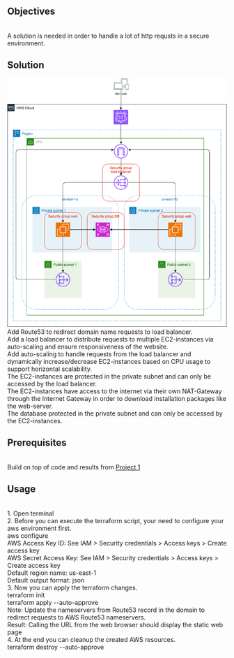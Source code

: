 ## Objectives
<br />A solution is needed in order to handle a lot of http requsts in a secure environment.

## Solution
![Image](https://github.com/huyphamch/terraform-aws-create-scalable-web-rds/blob/master/diagrams/AWS_architecture.drawio.png)
<br />Add Route53 to redirect domain name requests to load balancer.
<br />Add a load balancer to distribute requests to multiple EC2-instances via auto-scaling and ensure responsiveness of the website.
<br />Add auto-scaling to handle requests from the load balancer and dynamically increase/decrease EC2-instances based on CPU usage to support horizontal scalability.
<br />The EC2-instances are protected in the private subnet and can only be accessed by the load balancer.
<br />The EC2-instances have access to the internet via their own NAT-Gateway through the Internet Gateway in order to download installation packages like the web-server.
<br />The database protected in the private subnet and can only be accessed by the EC2-instances.
## Prerequisites
<br /> Build on top of code and results from [Project 1](https://github.com/huyphamch/terraform-aws-create-web-rds)

## Usage
<br /> 1. Open terminal
<br /> 2. Before you can execute the terraform script, your need to configure your aws environment first.
<br /> aws configure
<br /> AWS Access Key ID: See IAM > Security credentials > Access keys > Create access key
<br /> AWS Secret Access Key: See IAM > Security credentials > Access keys > Create access key
<br /> Default region name: us-east-1
<br /> Default output format: json
<br /> 3. Now you can apply the terraform changes.
<br /> terraform init
<br /> terraform apply --auto-approve
<br /> Note: Update the nameservers from Route53 record in the domain to redirect requests to AWS Route53 nameservers.
<br /> Result: Calling the URL from the web browser should display the static web page
<br /> 4. At the end you can cleanup the created AWS resources.
<br /> terraform destroy --auto-approve
